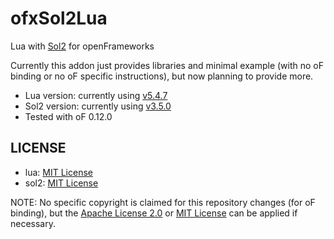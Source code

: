 # ofxSol2Lua

Lua with [Sol2](https://github.com/ThePhD/sol2) for openFrameworks

Currently this addon just provides libraries and minimal example (with no oF binding or no oF specific instructions), but now planning to provide more.

- Lua version: currently using [v5.4.7](https://github.com/lua/lua/tree/v5.4.7)
- Sol2 version: currently using [v3.5.0](https://github.com/ThePhD/sol2/tree/v3.5.0)
- Tested with oF 0.12.0

## LICENSE

- lua: [MIT License](https://www.lua.org/license.html)
- sol2: [MIT License](https://github.com/ThePhD/sol2/blob/develop/LICENSE.txt)

NOTE: No specific copyright is claimed for this repository changes (for oF binding), but the [Apache License 2.0](LICENSE_APACHE) or [MIT License](LICENSE_MIT) can be applied if necessary.